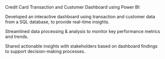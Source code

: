 Credit Card Transaction and Customer Dashboard using Power BI:

Developed an interactive dashboard using transaction and customer data from a SQL database, to provide real-time insights.

Streamlined data processing & analysis to monitor key performance metrics and trends.

Shared actionable insights with stakeholders based on dashboard findings to support decision-making processes.
